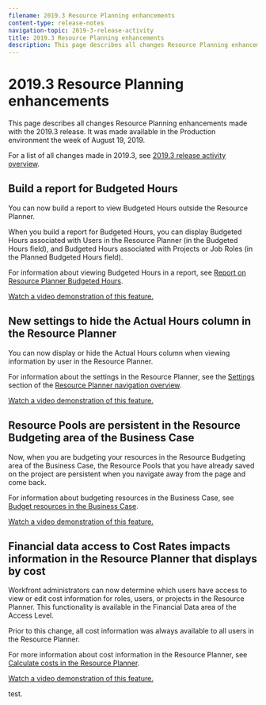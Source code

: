 ```yaml
---
filename: 2019.3 Resource Planning enhancements
content-type: release-notes
navigation-topic: 2019-3-release-activity
title: 2019.3 Resource Planning enhancements
description: This page describes all changes Resource Planning enhancements made with the 2019.3 release. It was made available in the Production environment the week of August 19, 2019.
---
```


# 2019.3 Resource Planning enhancements

This page describes all changes Resource Planning enhancements made with the 2019.3 release. It was made available in the Production environment the week of August 19, 2019.

For a list of all changes made in 2019.3, see [2019.3 release activity overview](../../../../product-announcements/product-releases/quarterly-release-archive/2019.3-release-activity/2019.3-release-activity-overview.md).

## Build a report for Budgeted Hours

You can now build a report to view Budgeted Hours outside the Resource Planner.

When you build a report for Budgeted Hours, you can display Budgeted Hours associated with Users in the Resource Planner (in the Budgeted Hours field), and Budgeted Hours associated with Projects or Job Roles (in the Planned Budgeted Hours field).

For information about viewing Budgeted Hours in a report, see [Report on Resource Planner Budgeted Hours](../../../../resource-mgmt/resource-planning/report-on-budgeted-hours.md).

[Watch a video demonstration of this feature.](https://vimeo.com/345950157/da79f3089f)

## New settings to hide the Actual Hours column in the Resource Planner

You can now display or hide the Actual Hours column when viewing information by user in the Resource Planner.

For information about the settings in the Resource Planner, see the [Settings](../../../../resource-mgmt/resource-planning/resource-planner-navigation.md#settings) section of the [Resource Planner navigation overview](../../../../resource-mgmt/resource-planning/resource-planner-navigation.md).

[Watch a video demonstration of this feature.](https://vimeo.com/345086654/638dfae250)

## Resource Pools are persistent in the Resource Budgeting area of the Business Case

Now, when you are budgeting your resources in the Resource Budgeting area of the Business Case, the Resource Pools that you have already saved on the project are persistent when you navigate away from the page and come back.

For information about budgeting resources in the Business Case, see [Budget resources in the Business Case](../../../../manage-work/projects/define-a-business-case/budget-resources-in-business-case.md).

[Watch a video demonstration of this feature.](https://vimeo.com/343059635/c66c6c286f)

## Financial data access to Cost Rates impacts information in the Resource Planner that displays by cost

Workfront administrators can now determine which users have access to view or edit cost information for roles, users, or projects in the Resource Planner. This functionality is available in the Financial Data area of the Access Level.

Prior to this change, all cost information was always available to all users in the Resource Planner.

For more information about cost information in the Resource Planner, see [Calculate costs in the Resource Planner](../../../../resource-mgmt/resource-planning/calculate-costs-resource-planner.md).

[Watch a video demonstration of this feature.](https://vimeo.com/343062531/2badc48854)

test.
